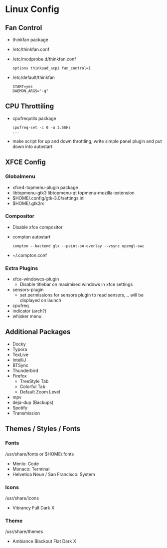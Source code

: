 # Linux Config

## Fan Control

- thinkfan package

- /etc/thinkfan.conf

- /etc/modprobe.d/thinkfan.conf

  ```
  options thinkpad_acpi fan_control=1
  ```

- /etc/default/thinkfan

  ```
  START=yes
  DAEMON_ARGS="-q"
  ```

## CPU Throttiling

- cpufrequtils package 

  ```
  cpufreq-set -c 0 -u 3.5GHz
  ...
  ```

- make script for up and down throttling, write simple panel plugin and put down into autostart

## XFCE Config

### Globalmenu

- xfce4-topmenu-plugin package
- libtopmenu-gtk3 libtopmenu-qt topmenu-mozilla-extension
- $HOME/.config/gtk-3.0/settings.ini
- $HOME/.gtk2rc

### Compositor

- Disable xfce compositor

- compton autostart

  ```
  compton --backend glx --paint-on-overlay --vsync opengl-swc
  ```

- ~/.compton.conf

### Extra Plugins

- xfce-windowcs-plugin
  - Disable titlebar on maximised windows in xfce settings
- sensors-plugin
  - set permissions for sensors plugin to read sensors,... will be displayed on launch
- cpufreq
- indicator (arch?)
- whisker menu

## Additional Packages

- Docky
- Typora
- TexLive
- IntelliJ
- BTSync
- Thunderbird
- Firefox
  - TreeStyle Tab
  - Colorful Tab
  - Default Zoom Level
- mpv
- deja-dup (Backups)
- Spotify
- Transmission

## Themes / Styles / Fonts

### Fonts

/usr/share/fonts or $HOME/.fonts

- Menlo: Code
- Monaco: Terminal
- Helvetica Neue / San Francisco: System

### Icons

/usr/share/icons

- Vibrancy Full Dark X

### Theme

/usr/share/themes

- Ambiance Blackout Flat Dark X



